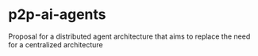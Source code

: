 # p2p-ai-agents
Proposal for a distributed agent architecture that aims to replace the need for a centralized architecture 
